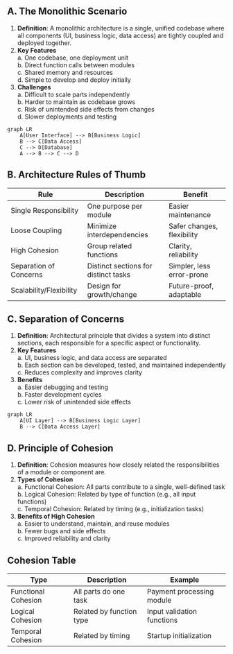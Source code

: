 ## A. The Monolithic Scenario

1. **Definition**: A monolithic architecture is a single, unified codebase where all components (UI, business logic, data access) are tightly coupled and deployed together.
2. **Key Features**  
    a. One codebase, one deployment unit  
    b. Direct function calls between modules  
    c. Shared memory and resources  
    d. Simple to develop and deploy initially
3. **Challenges**  
    a. Difficult to scale parts independently  
    b. Harder to maintain as codebase grows  
    c. Risk of unintended side effects from changes  
    d. Slower deployments and testing
```mermaid
graph LR
    A[User Interface] --> B[Business Logic]
    B --> C[Data Access]
    C --> D[Database]
    A --> B --> C --> D
```

## B. Architecture Rules of Thumb

| Rule                    | Description                          | Benefit                    |
| ----------------------- | ------------------------------------ | -------------------------- |
| Single Responsibility   | One purpose per module               | Easier maintenance         |
| Loose Coupling          | Minimize interdependencies           | Safer changes, flexibility |
| High Cohesion           | Group related functions              | Clarity, reliability       |
| Separation of Concerns  | Distinct sections for distinct tasks | Simpler, less error-prone  |
| Scalability/Flexibility | Design for growth/change             | Future-proof, adaptable    |

## C. Separation of Concerns

1. **Definition**: Architectural principle that divides a system into distinct sections, each responsible for a specific aspect or functionality.
2. **Key Features**  
    a. UI, business logic, and data access are separated  
    b. Each section can be developed, tested, and maintained independently  
    c. Reduces complexity and improves clarity
3. **Benefits**  
    a. Easier debugging and testing  
    b. Faster development cycles  
    c. Lower risk of unintended side effects
```mermaid
graph LR
    A[UI Layer] --> B[Business Logic Layer]
    B --> C[Data Access Layer]
```
## D. Principle of Cohesion

1. **Definition**: Cohesion measures how closely related the responsibilities of a module or component are.
2. **Types of Cohesion**  
    a. Functional Cohesion: All parts contribute to a single, well-defined task  
    b. Logical Cohesion: Related by type of function (e.g., all input functions)  
    c. Temporal Cohesion: Related by timing (e.g., initialization tasks)
3. **Benefits of High Cohesion**  
    a. Easier to understand, maintain, and reuse modules  
    b. Fewer bugs and side effects  
    c. Improved reliability and clarity
## Cohesion Table

| Type                | Description              | Example                    |
| ------------------- | ------------------------ | -------------------------- |
| Functional Cohesion | All parts do one task    | Payment processing module  |
| Logical Cohesion    | Related by function type | Input validation functions |
| Temporal Cohesion   | Related by timing        | Startup initialization     |
